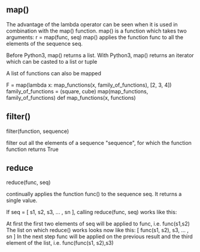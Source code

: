 ## map()

The advantage of the lambda operator can be seen when it is used in combination with the map() function. map() is a function which takes two arguments:
r = map(func, seq)
map() applies the function func to all the elements of the sequence seq.

Before Python3, map() returns a list. With Python3, map() returns an iterator which can be casted to a list or tuple

A list of functions can also be mapped

F = map(lambda x: map_functions(x, family_of_functions), [2, 3, 4])
family_of_functions = (square, cube)
map(map_functions, family_of_functions)
 def map_functions(x, functions)

## filter()

filter(function, sequence)

filter out all the elements of a sequence "sequence", for which the function function returns True

## reduce
reduce(func, seq)

continually applies the function func() to the sequence seq. It returns a single value.

If seq = [ s1, s2, s3, ... , sn ], calling reduce(func, seq) works like this:

At first the first two elements of seq will be applied to func, i.e. func(s1,s2) The list on which reduce() works looks now like this: [ func(s1, s2), s3, ... , sn ]
In the next step func will be applied on the previous result and the third element of the list, i.e. func(func(s1, s2),s3)
